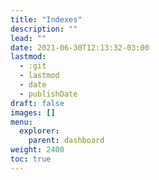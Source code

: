 ```yaml
---
title: "Indexes"
description: ""
lead: ""
date: 2021-06-30T12:13:32-03:00
lastmod:
  - :git
  - lastmod
  - date
  - publishDate
draft: false
images: []
menu: 
  explorer:
    parent: dashboard
weight: 2400
toc: true
---
```


